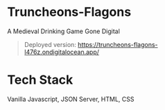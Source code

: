 # Truncheons-Flagons
A Medieval Drinking Game Gone Digital

> Deployed version: https://truncheons-flagons-l476z.ondigitalocean.app/

# Tech Stack
Vanilla Javascript, JSON Server, HTML, CSS
